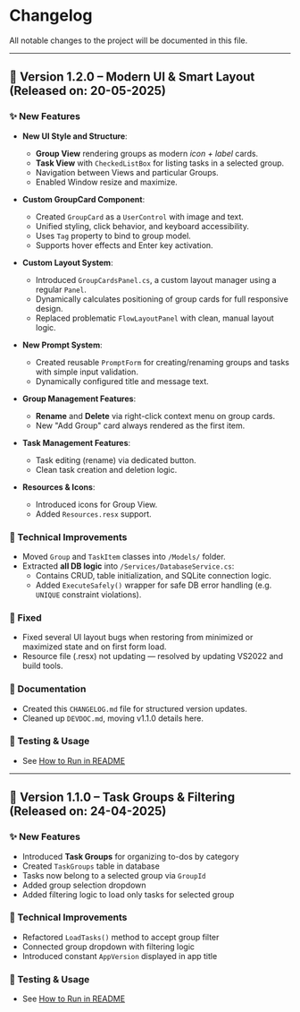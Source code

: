 ﻿# Changelog

All notable changes to the project will be documented in this file.

---

## 📌 Version 1.2.0 – Modern UI & Smart Layout (Released on: 20-05-2025)

### ✨ New Features

- **New UI Style and Structure**:
    - **Group View** rendering groups as modern *icon + label* cards.
    - **Task View** with `CheckedListBox` for listing tasks in a selected group.
    - Navigation between Views and particular Groups.
    - Enabled Window resize and maximize.

- **Custom GroupCard Component**:
    - Created `GroupCard` as a `UserControl` with image and text.
    - Unified styling, click behavior, and keyboard accessibility.
    - Uses `Tag` property to bind to group model.
    - Supports hover effects and Enter key activation.

- **Custom Layout System**:
    - Introduced `GroupCardsPanel.cs`, a custom layout manager using a regular `Panel`.
    - Dynamically calculates positioning of group cards for full responsive design.
    - Replaced problematic `FlowLayoutPanel` with clean, manual layout logic.

- **New Prompt System**:
    - Created reusable `PromptForm` for creating/renaming groups and tasks with simple input validation.
    - Dynamically configured title and message text.

- **Group Management Features**:
    - **Rename** and **Delete** via right-click context menu on group cards.
    - New "Add Group" card always rendered as the first item.

- **Task Management Features**:
    - Task editing (rename) via dedicated button.
    - Clean task creation and deletion logic.

- **Resources & Icons**:
    - Introduced icons for Group View.
    - Added `Resources.resx` support.

### 🔧 Technical Improvements

- Moved `Group` and `TaskItem` classes into `/Models/` folder.
- Extracted **all DB logic** into `/Services/DatabaseService.cs`:
    - Contains CRUD, table initialization, and SQLite connection logic.
    - Added `ExecuteSafely()` wrapper for safe DB error handling (e.g. `UNIQUE` constraint violations).

### 🐛 Fixed

- Fixed several UI layout bugs when restoring from minimized or maximized state and on first form load.
- Resource file (.resx) not updating — resolved by updating VS2022 and build tools.

### 📁 Documentation

- Created this `CHANGELOG.md` file for structured version updates.
- Cleaned up `DEVDOC.md`, moving v1.1.0 details here.

### 🧪 Testing & Usage

- See [How to Run in README](./README.md)

---

## 📌 Version 1.1.0 – Task Groups & Filtering (Released on: 24-04-2025)

### ✨ New Features

- Introduced **Task Groups** for organizing to-dos by category
- Created `TaskGroups` table in database
- Tasks now belong to a selected group via `GroupId`
- Added group selection dropdown
- Added filtering logic to load only tasks for selected group

### 🔧 Technical Improvements

- Refactored `LoadTasks()` method to accept group filter
- Connected group dropdown with filtering logic
- Introduced constant `AppVersion` displayed in app title

### 🧪 Testing & Usage

- See [How to Run in README](./README.md)